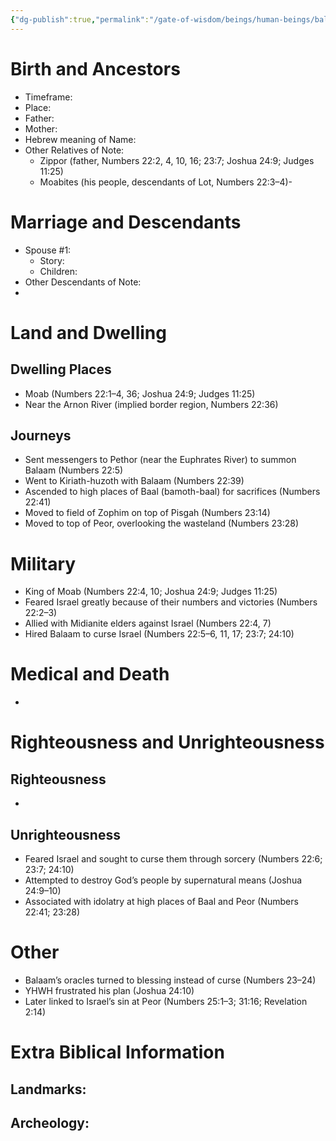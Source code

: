 ```yaml
---
{"dg-publish":true,"permalink":"/gate-of-wisdom/beings/human-beings/balak/","tags":["#GateWisdom","Being","HumanBeing"]}
---
```



# Birth and Ancestors
- Timeframe:
- Place:
- Father:
- Mother:
- Hebrew meaning of Name:
- Other Relatives of Note:
	- Zippor (father, Numbers 22:2, 4, 10, 16; 23:7; Joshua 24:9; Judges 11:25)
    - Moabites (his people, descendants of Lot, Numbers 22:3–4)-  

# Marriage and Descendants
- Spouse #1:
	- Story:
	- Children:
- Other Descendants of Note:
-  

# Land and Dwelling
## Dwelling Places
- Moab (Numbers 22:1–4, 36; Joshua 24:9; Judges 11:25)
- Near the Arnon River (implied border region, Numbers 22:36)

## Journeys
- Sent messengers to Pethor (near the Euphrates River) to summon Balaam (Numbers 22:5)
- Went to Kiriath-huzoth with Balaam (Numbers 22:39)
- Ascended to high places of Baal (bamoth-baal) for sacrifices (Numbers 22:41)
- Moved to field of Zophim on top of Pisgah (Numbers 23:14)
- Moved to top of Peor, overlooking the wasteland (Numbers 23:28)

# Military
- King of Moab (Numbers 22:4, 10; Joshua 24:9; Judges 11:25)
- Feared Israel greatly because of their numbers and victories (Numbers 22:2–3)
- Allied with Midianite elders against Israel (Numbers 22:4, 7)
- Hired Balaam to curse Israel (Numbers 22:5–6, 11, 17; 23:7; 24:10)

# Medical and Death
- 

# Righteousness and Unrighteousness
## Righteousness
- 

## Unrighteousness
- Feared Israel and sought to curse them through sorcery (Numbers 22:6; 23:7; 24:10)
- Attempted to destroy God’s people by supernatural means (Joshua 24:9–10)
- Associated with idolatry at high places of Baal and Peor (Numbers 22:41; 23:28)

# Other
- Balaam’s oracles turned to blessing instead of curse (Numbers 23–24)
- YHWH frustrated his plan (Joshua 24:10)
- Later linked to Israel’s sin at Peor (Numbers 25:1–3; 31:16; Revelation 2:14)


# Extra Biblical Information
## Landmarks:

## Archeology: 


